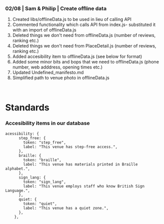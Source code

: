### 02/08 | Sam & Philip | Create offline data

1. Created libs/offlineData.js to be used in lieu of calling API
2. Commented functionality which calls API from index.js- substituted it with an import of offlineData.js
3. Deleted things we don't need from offlineData.js (number of reviews, ranking etc.)
4. Deleted things we don't need from PlaceDetail.js (number of reviews, ranking etc.)
5. Added accesibility item to offlineData.js (see below for format)
6. Added some minor bits and bops that we need to offlineData.js (phone number, web adddress, opening times etc.)
7. Updated Undefined_manifesto.md
8. Simplified path to venue photo in offlineData.js

<br>

# Standards

### Accesibility items in our database

```
acessibility: {
      step_free: {
        token: "step_free",
        label: "This venue has step-free access.",
      },
      braille: {
        token: "braille",
        label: "This venue has materials printed in Braille alphabet.",
      },
      sign_lang: {
        token: "sign_lang",
        label: "This venue employs staff who know British Sign Language.",
      },
      quiet: {
        token: "quiet",
        label: "This venue has a quiet zone.",
      },
    },
```
